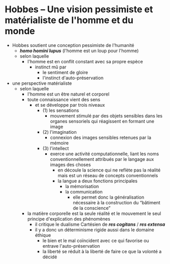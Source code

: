 # Hobbes – Une vision pessimiste et matérialiste de l'homme et du monde

- Hobbes soutient une conception pessimiste de l'humanité
  - ***homo homini lupus*** (l'homme est un loup pour l'homme)
  - selon laquelle
    - l'homme est en conflit constant avec sa propre espèce
      - instinct mû par
        - le sentiment de gloire
        - l'instinct d'auto-préservation
- une perspective matérialiste
  - selon laquelle
    - l'homme est un être naturel et corporel
    - toute connaissance vient des sens
      - et se développe par trois niveaux
        - (1) les sensations
          - mouvement stimulé par des objets sensibles dans les organes sensoriels qui réagissent en formant une image
        - (2) l'imagination
          - connexion des images sensibles retenues par la mémoire
        - (3) l'intellect
          - exerce une activité computationnelle, liant les noms conventionnellement attribués par le langage aux images des choses
            - en découle la science qui ne reflète pas la réalité mais est un réseau de concepts conventionnels
            - la langue a deux fonctions principales
              - la mémorisation
              - la communication
                - elle permet donc la généralisation nécessaire à la construction du “bâtiment de la conscience”
    - la matière corporelle est la seule réalité et le mouvement le seul principe d'explication des phénomènes
      - il critique le dualisme Cartésien de ***res cogitans*** / ***res extensa***
      - il y a donc un déterminisme rigide aussi dans le domaine éthique
        - le bien et le mal coïncident avec ce qui favorise ou entrave l'auto-préservation
        - la liberté se réduit à la liberté de faire ce que la volonté a décidé

